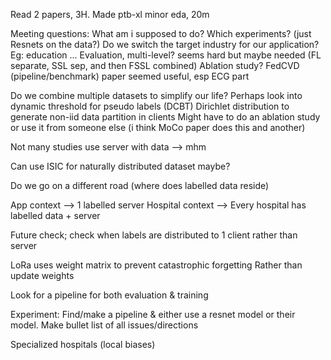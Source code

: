 Read 2 papers, 3H. Made ptb-xl minor eda, 20m

Meeting questions:
What am i supposed to do? Which experiments? (just Resnets on the data?)
Do we switch the target industry for our application? Eg: education ...
Evaluation, multi-level? seems hard but maybe needed (FL separate, SSL sep, and then FSSL combined)
Ablation study?
FedCVD (pipeline/benchmark) paper seemed useful, esp ECG part

Do we combine multiple datasets to simplify our life?
Perhaps look into dynamic threshold for pseudo labels (DCBT)
Dirichlet distribution to generate non-iid data partition in clients
Might have to do an ablation study or use it from someone else (i think MoCo paper does this and another)

Not many studies use server with data --> mhm

Can use ISIC for naturally distributed dataset maybe?

Do we go on a different road (where does labelled data reside)


App context --> 1 labelled server
Hospital context --> Every hospital has labelled data + server

Future check; check when labels are distributed to 1 client rather than server

LoRa uses weight matrix to prevent catastrophic forgetting
Rather than update weights

Look for a pipeline for both evaluation & training

Experiment: Find/make a pipeline & either use a resnet model or their model.
Make bullet list of all issues/directions

Specialized hospitals (local biases)